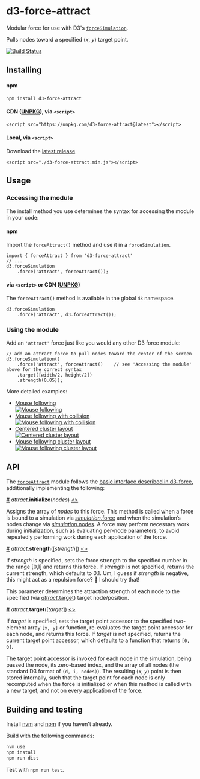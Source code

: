 # d3-force-attract

Modular force for use with D3's [`forceSimulation`](https://github.com/d3/d3-force#forceSimulation).

Pulls nodes toward a specified ⟨*x*, *y*⟩ target point.

[![Build Status](https://travis-ci.org/ericsoco/d3-force-attract.svg?branch=master)](https://travis-ci.org/ericsoco/d3-force-attract)


## Installing

#### npm

`npm install d3-force-attract`

#### CDN ([UNPKG](https://unpkg.com/)), via `<script>`

`<script src="https://unpkg.com/d3-force-attract@latest"></script>`

#### Local, via `<script>`

Download the [latest release](https://github.com/ericsoco/d3-force-attract/releases/latest)

`<script src="./d3-force-attract.min.js"></script>`


## Usage

### Accessing the module

The install method you use determines the syntax for accessing the module in your code:

#### npm

Import the `forceAttract()` method and use it in a `forceSimulation`.

```
import { forceAttract } from 'd3-force-attract'
// ...
d3.forceSimulation
	.force('attract', forceAttract());
```

#### via `<script>` or CDN ([UNPKG](https://unpkg.com/))

The `forceAttract()` method is available in the global `d3` namespace.

```
d3.forceSimulation
	.force('attract', d3.forceAttract());
```

### Using the module

Add an `'attract'` force just like you would any other D3 force module:

```
// add an attract force to pull nodes toward the center of the screen
d3.forceSimulation()
	.force('attract', forceAttract()	// see 'Accessing the module' above for the correct syntax
    .target([width/2, height/2])
    .strength(0.05));

```

More detailed examples:
- [Mouse following<br>![Mouse following](http://bl.ocks.org/ericsoco/raw/7eebab15da4bb1040977da508aebbff6/thumbnail.png)](http://bl.ocks.org/ericsoco/7eebab15da4bb1040977da508aebbff6)
- [Mouse following with collision<br>![Mouse following with collision](http://bl.ocks.org/ericsoco/raw/6e0573860e7f6655cee885d8b1b84065/thumbnail.png)](http://bl.ocks.org/ericsoco/6e0573860e7f6655cee885d8b1b84065)
- [Centered cluster layout<br>![Centered cluster layout](http://bl.ocks.org/ericsoco/raw/d2d49d95d2f75552ac64f0125440b35e/thumbnail.png)](http://bl.ocks.org/ericsoco/d2d49d95d2f75552ac64f0125440b35e)
- [Mouse following cluster layout<br>![Mouse following cluster layout](http://bl.ocks.org/ericsoco/raw/11d5013dee991b219b205a4ecd558d7c/thumbnail.png)](http://bl.ocks.org/ericsoco/11d5013dee991b219b205a4ecd558d7c)



## API

The [`forceAttract`](https://github.com/ericsoco/d3-force-attract/blob/master/lib/forceAttract.js) module follows the [basic interface described in d3-force](https://github.com/d3/d3-force/blob/master/README.md#forces), additionally implementing the following:

<a name="attract_initialize" href="#attract_initialize">#</a> <i>attract</i>.<b>initialize</b>(<i>nodes</i>) [<>](https://github.com/ericsoco/d3-force-attract/blob/master/lib/forceAttract.js#L20 "Source")

Assigns the array of *nodes* to this force. This method is called when a force is bound to a simulation via [*simulation*.force](https://github.com/d3/d3-force/blob/master/README.md#simulation_force) and when the simulation’s nodes change via [*simulation*.nodes](https://github.com/d3/d3-force/blob/master/README.md#simulation_nodes). A force may perform necessary work during initialization, such as evaluating per-node parameters, to avoid repeatedly performing work during each application of the force.

<a name="attract_strength" href="#attract_strength">#</a> <i>attract</i>.<b>strength</b>([<i>strength</i>]) [<>](https://github.com/ericsoco/d3-force-attract/blob/master/lib/forceAttract.js#L33 "Source")

If *strength* is specified, sets the force strength to the specified number in the range [0,1] and returns this force. If *strength* is not specified, returns the current strength, which defaults to 0.1. Um, I guess if *strength* is negative, this might act as a repulsion force? 🤔 I should try that!

This parameter determines the attraction strength of each node to the specified (via [*attract*.target](#attract_target)) target node/position.

<a name="attract_target" href="#attract_target">#</a> <i>attract</i>.<b>target</b>([<i>target</i>]) [<>](https://github.com/ericsoco/d3-force-attract/blob/master/lib/forceAttract.js#L37 "Source")

If *target* is specified, sets the target point accessor to the specified two-element array `[x, y]` or function, re-evaluates the target point accessor for each node, and returns this force. If *target* is not specified, returns the current target point accessor, which defaults to a function that returns `[0, 0]`.

The target point accessor is invoked for each node in the simulation, being passed the node, its zero-based index, and the array of all nodes (the standard D3 format of `(d, i, nodes)`). The resulting ⟨*x*, *y*⟩ point is then stored internally, such that the target point for each node is only recomputed when the force is initialized or when this method is called with a new target, and not on every application of the force.


## Building and testing

Install [nvm](http://nvm.sh) and [npm](http://npmjs.com) if you haven't already.

Build with the following commands:

```bash
nvm use
npm install
npm run dist
```

Test with `npm run test`.

